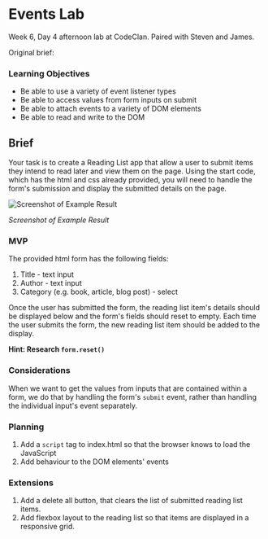# Events Lab

Week 6, Day 4 afternoon lab at CodeClan. Paired with Steven and James.

Original brief:

### Learning Objectives

- Be able to use a variety of event listener types
- Be able to access values from form inputs on submit
- Be able to attach events to a variety of DOM elements
- Be able to read and write to the DOM

## Brief

Your task is to create a Reading List app that allow a user to submit items they intend to read later and view them on the page. Using the start code, which has the html and css already provided, you will need to handle the form's submission and display the submitted details on the page.

![Screenshot of Example Result](images/screen_shot_reading_list.png)

*Screenshot of Example Result*


### MVP

The provided html form has the following fields:

1. Title - text input
2. Author - text input
3. Category (e.g. book, article, blog post) - select

Once the user has submitted the form, the reading list item's details should be displayed below and the form's fields should reset to empty. Each time the user submits the form, the new reading list item should be added to the display.

**Hint: Research `form.reset()`**

### Considerations

When we want to get the values from inputs that are contained within a form, we do that by handling the form's `submit` event, rather than handling the individual input's event separately.

### Planning

1. Add a `script` tag to index.html so that the browser knows to load the JavaScript
2. Add behaviour to the DOM elements' events

### Extensions

1. Add a delete all button, that clears the list of submitted reading list items.
2. Add flexbox layout to the reading list so that items are displayed in a responsive grid.
